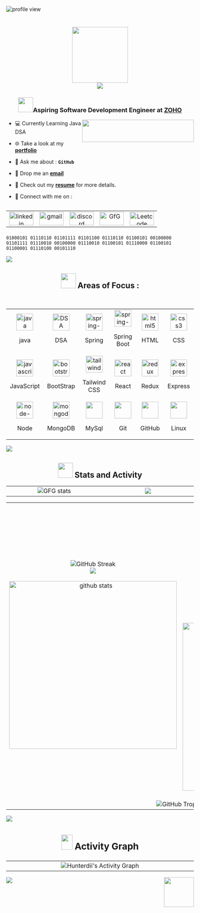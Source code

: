 <p align="left"> <img src="https://komarev.com/ghpvc/?username=Jomon-J&label=Profile%20views&color=87CEEB&style=flat" alt="profile view"/> </p>

<h1 align="center">
  <img src="https://github.com/user-attachments/assets/c4149728-9d23-444c-bde3-571ab637934c" height="150" width="150" align="center"/><br>
  <img src="https://readme-typing-svg.demolab.com/?lines=Hi%20There,%20Iam%20Jomon%20Joy;&font=Shantell+Sans&size=21%20Code&center=true&width=440&height=45&color=87CEEB &vCenter=true&pause=1000&size=22" align="center" />
</h1>

<h3 align="center"><img src="https://github.com/user-attachments/assets/8ffbc0fa-7c98-44de-948b-d2f5a379f56e" width="40"/>Aspiring Software Development Engineer at <a href="https://www.zoho.com/">ZOHO</a></h3>

<img src="https://github.com/user-attachments/assets/c322ae61-17b0-400c-9c27-f97c05d7ecb5" height="60" width="300" align="right">

-  💻 Currently Learning  Java DSA 

-  🌐 Take a look at my <a a href="https://jomon.dev/" target="_blank">**portfolio**</a>

-  💭 Ask me about    : **```GitHub```**

-  📧 Drop me an <a href="mailto:#" target="_blank">**email**</a>

- 📄 Check out my <a href="https://drive.google.com/drive/folders/1Xtc_jAm3jnVh-o5JRLVb_o7RFGIA5fVK?usp=drive_link" target="_blank">**resume**</a> for more details.

- 🔗 Connect with me on : <br>

<!--Social Media-->   
<table width="120" align="left">
  <tr>
    <td align="center" width="60">
      <a href="https://linkedin.com/in/jomonj" target="blank">
        <img src="https://github.com/user-attachments/assets/c9691c7e-aa61-40bb-b859-29dd7e79e04c" alt="linkedin" height="36" width="65">
      </a>
    </td>
    <td align="center" width="60">
      <a href="mailto:#">
        <img src="https://github.com/user-attachments/assets/94fa812d-25d9-44ea-9394-6869e312bbf9" alt="gmail" height="36" width="65">
      </a>
    </td>
    <td align="center" width="60">
      <a href="https://discord.com/invite/u74z6bRcs6">
        <img src="https://github.com/user-attachments/assets/707e74db-4e14-49c7-97ae-a26335407d70" alt="discord" height="36" width="65">
      </a>
    </td>
    <td align="center" width="60">
      <a href="https://auth.geeksforgeeks.org/user/jomonjoy">
        <img src="https://img.icons8.com/?size=48&id=AbQBhN9v62Ob&format=png" alt="GfG" height="36" width="65">
      </a>
    </td>
    <td align="center" width="60">
      <a href="https://www.leetcode.com/jomonjoy">
        <img src="https://img.icons8.com/?size=48&id=wDGo581Ea5Nf&format=png" alt="Leetcode" height="36" width="65">
      </a>
    </td>
  </tr>
</table>

<br>
<br>
<br>
<br>

```
01000101 01110110 01101111 01101100 01110110 01100101 00100000 01101111 01110010 00100000 01110010 01100101 01110000 01100101 01100001 01110100 00101110 

```

<img src="https://github.com/user-attachments/assets/d6a324eb-6397-48b6-b0e6-e2d8576d3044"><br>

<!---Skills--->
## <div align="center"><img src="https://github.com/user-attachments/assets/19c820e9-e785-4ff1-b8fc-86fa494ea082" width = 40px height = 40px> Areas of Focus :</div>
<br/>

<table width="100">
  <tr>
    <td align='center' width="150">
        <img src="https://img.icons8.com/color/100/java-coffee-cup-logo--v1.png" alt="java" width="45" height="45"><br>
      <p>java</p>
    </td>
    <td align='center' width="150">
        <img src="https://img.icons8.com/external-flaticons-flat-flat-icons/100/external-algorithms-data-analytics-flaticons-flat-flat-icons.png" alt="DSA" width="45" height="45"><br>
      <p>DSA</p>
    </td>
    <td align='center' width="150">
        <img src="https://img.icons8.com/color/100/spring-logo.png" alt="spring-logo" width="45" height="45"><br>
      <p>Spring</p>
    </td>
    <td align='center' width="190">
        <img src="https://img.icons8.com/officel/100/spring-logo.png" alt="spring-logo" width="45" height="45"><br>
      <p>Spring Boot</p>
    </td>
    <td align='center' width="150">
      <img src="https://img.icons8.com/color/100/html-5--v1.png" alt="html5" width="45" height="45"/><br>
      <p>HTML</p>
    </td>
    <td align='center' width="150">
      <img src="https://img.icons8.com/fluency/100/css3.png" alt="css3" width="45" height="45"/><br>
      <p>CSS</p>
    </td>
  </tr>
  <tr>
    <td align='center' width="150">
      <img src="https://img.icons8.com/color/100/javascript--v1.png" alt="javascript" width="45" height="45"/><br>
      <p>JavaScript</p>
    </td>
      <td align='center' width="150">
        <img src="https://img.icons8.com/color/100/bootstrap--v2.png" alt="bootstrap" width="45" height="45"/><br>
      <p>BootStrap</p>
      </td>
      <td align='center' width="150">
        <img src="https://img.icons8.com/color/100/tailwindcss.png" alt="tailwindcss" width="45" height="45"/><br>
      <p>Tailwind CSS</p>
      </td>
      <td align='center' width="150">
        <img src="https://img.icons8.com/plasticine/100/react.png" alt="react" width="45" height="45"/><br>
      <p>React</p>
      </td>
      <td align='center' width="150">
        <img src="https://img.icons8.com/color/100/redux.png" alt="redux" width="45" height="45"/><br>
      <p>Redux</p>
      </td>
      <td align='center' width="150">
        <img src="https://img.icons8.com/office/100/express-js.png" alt="express-js" width="45" height="45"/><br>
      <p>Express</p>
      </td>
  </tr>
    <tr>
      <td align='center' width="150">
        <img src="https://img.icons8.com/fluency/100/node-js.png" alt="node-js" width="45" height="45"/><br>
      <p>Node</p>
      </td>
      <td align='center' width="150">
        <img src="https://img.icons8.com/color/100/mongodb.png" alt="mongodb" width="45" height="45"/><br>
      <p>MongoDB</p>
      </td>
      <td align='center' width="150">
        <img src="https://img.icons8.com/color/100/mysql-logo.png" width="45" height="45"/><br>
      <p>MySql</p>
      </td>
      <td align='center' width="150">
        <img src="https://img.icons8.com/color/100/git.png" width="45" height="45"/><br>
      <p>Git</p>
      </td>
      <td align='center' width="150">
        <img src="https://img.icons8.com/nolan/100/github.png" width="45" height="45"/><br>
      <p>GitHub</p>
      </td>
      <td align='center' width="150">
        <img src="https://img.icons8.com/external-those-icons-flat-those-icons/100/external-Linux-logos-and-brands-those-icons-flat-those-icons.png" width="45" height="45"/><br>
      <p>Linux</p>
      </td>
  </tr>
</table>

<img src="https://github.com/user-attachments/assets/d6a324eb-6397-48b6-b0e6-e2d8576d3044"><br>

<!---GitHub Profile Status--->
## <div align="center"><img src="https://github.com/user-attachments/assets/a5d6dc97-e708-4b0e-afac-f78e13cac775" width = 40px height = 40px > Stats and Activity</h2></div>

 <!---GeeksforGeeks & LeetCode--->
<table width="100">
  <tr border="0">
    <td align='center' width="510">
      <!-- GFG-->
      <img src="https://gfgstatscard.vercel.app/jomonjoy" alt="GFG stats" />
    <td align='center' width="510">
      <!--LeetCode-->
      <img  align=top flex-grow=1 src="https://leetcard.jacoblin.cool/jomonjoy?theme=dark&font=Nunito&ext=heatmap" />
    </td>
</table>

<!---GitHub--->
<table width="100">
  <tr border="0">
    <td align='center' width="510">
      <!-- GitHub Streak-->
       <br><br>
       <img src="https://github-readme-streak-stats-iota-blue.vercel.app?user=jomon-J&theme=react&border_radius=15&card_width=450&card_height=170" alt="GitHub Streak" />
<!--       <img src="https://gh-readme-profile.vercel.app/api?username=Jomon-J&theme=github_dark_tritanopia&border_width=0.1&photo_quality=100&format=svg&hide=issues&border_radius=17.5&hide_border=true&stroke_color=1F6FEB&bg_color=0D1117" /> -->
      <br>
      <!--📏LINE-->
      <img src="https://github.com/user-attachments/assets/4cf9223c-703d-4cfd-8997-75dd4ae4756a">
      <!-- GitHub Stats-->
      <br><br>
      <img width=450 src="https://github-readme-stats.vercel.app/api?username=jomon-j&show_icons=true&theme=react&rank_icon=github&border_radius=10" alt="github stats" />
      <br><br>
    <td align='center' width="510">
      <!--GitHub Languages-->
      <img src="https://github.com/user-attachments/assets/5f8a7572-314d-474e-af72-bf44ef89c881" align="center" width="300" alt="github anime"/><br><br>
      <img width=450 align="center" src="https://github-readme-stats.vercel.app/api/top-langs/?username=jomon-j&hide=HTML&langs_count=8&layout=compact&theme=react&border_radius=10&size_weight=0.5&count_weight=0.5&exclude_repo=github-readme-stats" alt="top langs" /><br><br>
<!--       <img  align="center"  src="https://github-readme-stats.vercel.app/api/top-langs/?username=Jomon-J&theme=github_dark&hide_border=true&no-bg=true&no-frame=true&langs_count=8"/> -->
    </td>
  </tr>
  <tr>
    <td colspan="2" align="center">
      <!---GitHub Trophy--->
      <img src="https://github-profile-trophy.vercel.app/?username=Jomon-J" target="_blank" alt="GitHub Trophy" />
    </td>
  </tr>
</table>

<img src="https://github.com/user-attachments/assets/d6a324eb-6397-48b6-b0e6-e2d8576d3044"><br>

<!---📈ACTIVITY GRAPH --->
## <div align="center"><h3><img src="https://github.com/user-attachments/assets/2b945ead-ec19-4428-bd51-4e3979494969" width = 30px height = 40px> Activity Graph </h3></div>

<table width="100">
  <tr border="0">
    <td align='center' width="1010">
      <img  align="center"  src="https://github-readme-activity-graph.vercel.app/graph/?username=Jomon-J&theme=github-dark&hide_border=true" img alt="Hunterdii's Activity Graph"/>
    </td>
  </tr>
</table>

<!---Footer--->
<img src="https://github.com/user-attachments/assets/f652a820-25d6-46ac-af72-2c7f2da08940" height="80" width="80" align="right"/>
<img src="https://readme-typing-svg.herokuapp.com/?font=Righteous&size=30&&&color=ffffff&center=true&vCenter=true&width=400&height=50&duration=5500&lines=Thank+you+for+visiting...+💙;" />

